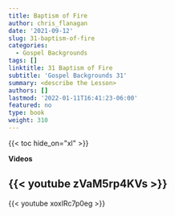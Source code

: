 ```yaml
---
title: Baptism of Fire
author: chris_flanagan
date: '2021-09-12'
slug: 31-baptism-of-fire
categories:
  - Gospel Backgrounds
tags: []
linktitle: 31 Baptism of Fire
subtitle: 'Gospel Backgrounds 31'
summary: <describe the Lesson>
authors: []
lastmod: '2022-01-11T16:41:23-06:00'
featured: no
type: book
weight: 310
---
```

{{< toc hide_on="xl" >}}

<script type="text/javascript">
  window.ESV_CROSSREF_OPTIONS = {
    body_background_color: 'D7E5F0',
    header_font_size: 10,
    body_font_size: 14,
    footer_font_size: 8,
    header_font_family: 'Arial',
    body_font_family: 'Times'
  };
</script>
<script src="https://static.esvmedia.org/crossref/crossref.min.js" type="text/javascript"></script> 



**Videos**

{{< youtube zVaM5rp4KVs >}}
---
{{< youtube xoxlRc7p0eg >}}
